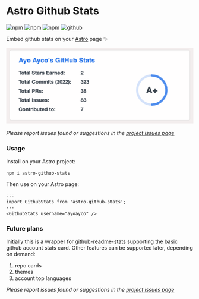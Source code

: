 # Astro Github Stats
[![npm](https://img.shields.io/npm/v/astro-github-stats)](https://www.npmjs.com/package/astro-github-stats)
[![npm](https://img.shields.io/npm/l/astro-github-stats)](https://www.npmjs.com/package/astro-github-stats)
[![npm](https://img.shields.io/npm/dt/astro-github-stats)](https://www.npmjs.com/package/astro-github-stats)
[![github](https://img.shields.io/github/last-commit/ayoayco/astro-github-stats)](https://github.com/ayoayco/astro-github-stats)

Embed github stats on your [Astro](https://astro.build) page ✨

![screenshot](https://raw.githubusercontent.com/ayoayco/astro-github-stats/main/assets/screenshot.png)

*Please report issues found or suggestions in the [project issues page](https://github.com/ayoayco/astro-github-stats/issues)*

### Usage
Install on your Astro project:

```
npm i astro-github-stats
```

Then use on your Astro page:

```
---
import GithubStats from 'astro-github-stats';
---
<GithubStats username="ayoayco" />
```

### Future plans
Initially this is a wrapper for [github-readme-stats](https://github.com/anuraghazra/github-readme-stats) supporting the basic github account stats card. Other features can be supported later, depending on demand:
1. repo cards
1. themes
1. account top languages

*Please report issues found or suggestions in the [project issues page](https://github.com/ayoayco/astro-github-stats/issues)*
